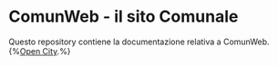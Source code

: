# ComunWeb - il sito Comunale

Questo repository contiene la documentazione relativa a ComunWeb.
{%[Open City](https://www.opencontent.it/Per-la-PA/OpenCity).%}
